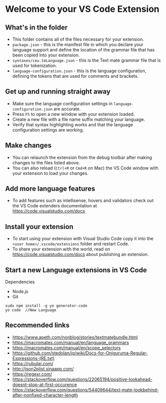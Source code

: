 # Welcome to your VS Code Extension

## What's in the folder
* This folder contains all of the files necessary for your extension.
* `package.json` - this is the manifest file in which you declare your language support and define
the location of the grammar file that has been copied into your extension.
* `syntaxes/ceu.tmLanguage.json` - this is the Text mate grammar file that is used for tokenization.
* `language-configuration.json` - this is the language configuration, defining the tokens that are used for
comments and brackets.

## Get up and running straight away
* Make sure the language configuration settings in `language-configuration.json` are accurate.
* Press `F5` to open a new window with your extension loaded.
* Create a new file with a file name suffix matching your language.
* Verify that syntax highlighting works and that the language configuration settings are working.

## Make changes
* You can relaunch the extension from the debug toolbar after making changes to the files listed above.
* You can also reload (`Ctrl+R` or `Cmd+R` on Mac) the VS Code window with your extension to load your changes.

## Add more language features
* To add features such as intellisense, hovers and validators check out the VS Code extenders documentation at
https://code.visualstudio.com/docs

## Install your extension
* To start using your extension with Visual Studio Code copy it into the `<user home>/.vscode/extensions` folder and restart Code.
* To share your extension with the world, read on https://code.visualstudio.com/docs about publishing an extension.

## Start a new Language extensions in VS Code
Dependencies
- Node.js
- Git

```
sudo npm install -g yo generator-code
yo code  //New Language
```

## Recommended links
- https://www.apeth.com/nonblog/stories/textmatebundle.html
- https://macromates.com/manual/en/language_grammars
- https://macromates.com/manual/en/scope_selectors
- https://github.com/stedolan/jq/wiki/Docs-for-Oniguruma-Regular-Expressions-(RE.txt)
- https://rubular.com/
- http://json2plist.sinaapp.com/
- https://regexr.com/
- https://stackoverflow.com/questions/22065194/positive-lookahead-doesnt-stop-at-first-occurence
- https://stackoverflow.com/questions/54409644/text-mate-lookbehind-after-nonfixed-character-length